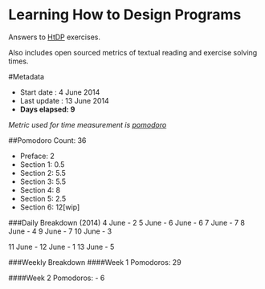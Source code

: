 Learning How to Design Programs
===============================

Answers to [HtDP](http://htdp.org/2003-09-26/Book/curriculum-Z-H-1.html)
exercises.

Also includes open sourced metrics of textual reading and exercise solving times.


#Metadata
- Start date : 4 June 2014
- Last update : 13 June 2014
- **Days elapsed: 9**

_Metric used for time measurement is [pomodoro](http://pomodorotechnique.com)_

##Pomodoro Count: 36

- Preface: 2
- Section 1: 0.5
- Section 2: 5.5
- Section 3: 5.5
- Section 4: 8
- Section 5: 2.5
- Section 6: 12[wip]

###Daily Breakdown (2014)
4 June - 2
5 June - 
6 June - 6
7 June - 7
8 June - 4
9 June - 7
10 June - 3

11 June - 
12 June - 1
13 June - 5

###Weekly Breakdown
####Week 1
Pomodoros: 29

####Week 2
Pomodoros: - 6

